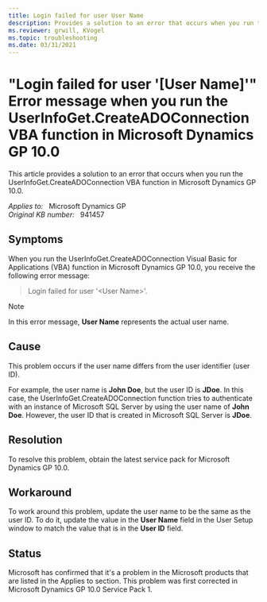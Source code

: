 ```yaml
---
title: Login failed for user User Name 
description: Provides a solution to an error that occurs when you run the UserInfoGet.CreateADOConnection VBA function in Microsoft Dynamics GP 10.0.
ms.reviewer: grwill, KVogel
ms.topic: troubleshooting
ms.date: 03/31/2021
---
```

# "Login failed for user '[User Name]'" Error message when you run the UserInfoGet.CreateADOConnection VBA function in Microsoft Dynamics GP 10.0

This article provides a solution to an error that occurs when you run the UserInfoGet.CreateADOConnection VBA function in Microsoft Dynamics GP 10.0.

_Applies to:_ &nbsp; Microsoft Dynamics GP  
_Original KB number:_ &nbsp; 941457

## Symptoms

When you run the UserInfoGet.CreateADOConnection Visual Basic for Applications (VBA) function in Microsoft Dynamics GP 10.0, you receive the following error message:
> Login failed for user '\<User Name>'.

> [!NOTE]
> In this error message, **User Name** represents the actual user name.

## Cause

This problem occurs if the user name differs from the user identifier (user ID).

For example, the user name is **John Doe**, but the user ID is **JDoe**. In this case, the UserInfoGet.CreateADOConnection function tries to authenticate with an instance of Microsoft SQL Server by using the user name of **John Doe**. However, the user ID that is created in Microsoft SQL Server is **JDoe**.

## Resolution

To resolve this problem, obtain the latest service pack for Microsoft Dynamics GP 10.0.

## Workaround

To work around this problem, update the user name to be the same as the user ID. To do it, update the value in the **User Name** field in the User Setup window to match the value that is in the **User ID** field.

## Status

Microsoft has confirmed that it's a problem in the Microsoft products that are listed in the Applies to section. This problem was first corrected in Microsoft Dynamics GP 10.0 Service Pack 1.
